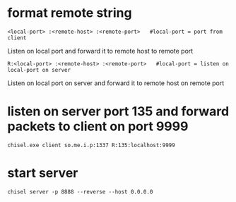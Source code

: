 # format remote string

```
<local-port> :<remote-host> :<remote-port>   #local-port = port from client
```

Listen on local port and forward it to remote host to remote port

```
R:<local-port> :<remote-host> :<remote-port>   #local-port = listen on local-port on server
```

Listen on local port on server and forward it to remote host on remote port

# listen on server port 135 and forward packets to client on port 9999

```
chisel.exe client so.me.i.p:1337 R:135:localhost:9999
```

# start server

```
chisel server -p 8888 --reverse --host 0.0.0.0
```
